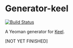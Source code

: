 # Generator-keel
[![Build Status](https://secure.travis-ci.org/andrewrota/generator-keel.png?branch=master)](https://travis-ci.org/andrewrota/generator-keel)

A Yeoman generator for [Keel](https://github.com/archfirst/keel).

\[NOT YET FINISHED\]
